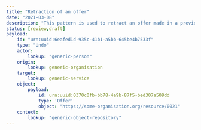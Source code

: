 ```yaml
---
title: "Retraction of an offer"
date: "2021-03-08"
description: "This pattern is used to retract an offer made in a previous notification."
status: [review,draft]
payload:
    id: "urn:uuid:6eafed1d-935c-41b1-a5bb-645be4b7533f"
    type: "Undo"
    actor:
        lookup: "generic-person"
    origin:
        lookup: generic-organisation
    target:
        lookup: generic-service
    object:
        payload:
            id: urn:uuid:0370c0fb-bb78-4a9b-87f5-bed307a509dd
            type: 'Offer'
            object: "https://some-organisation.org/resource/0021"
    context:
        lookup: "generic-object-repository"
---
```


